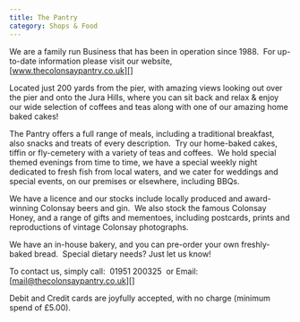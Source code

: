 ```yaml
---
title: The Pantry
category: Shops & Food
---
```


We are a family run Business that has been in operation since 1988.  For up-to-date information please visit our website, [www.thecolonsaypantry.co.uk][]

Located just 200 yards from the pier, with amazing views looking out over the pier and onto the Jura Hills, where you can sit back and relax &amp; enjoy our wide selection of coffees and teas along with one of our amazing home baked cakes!

The Pantry offers a full range of meals, including a traditional breakfast, also snacks and treats of every description.  Try our home-baked cakes, tiffin or fly-cemetery with a variety of teas and coffees.  We hold special themed evenings from time to time, we have a special weekly night dedicated to fresh fish from local waters, and we cater for weddings and special events, on our premises or elsewhere, including BBQs.

We have a licence and our stocks include locally produced and award-winning Colonsay beers and gin.  We also stock the famous Colonsay Honey, and a range of gifts and mementoes, including postcards, prints and reproductions of vintage Colonsay photographs.

We have an in-house bakery, and you can pre-order your own freshly-baked bread.  Special dietary needs? Just let us know!

To contact us, simply call:  01951 200325  or Email: [mail@thecolonsaypantry.co.uk][]

Debit and Credit cards are joyfully accepted, with no charge (minimum spend of £5.00).